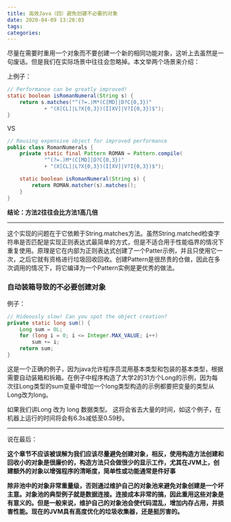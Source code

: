 ```yaml
---
title: 高效Java（四）避免创建不必要的对象
date: 2020-04-09 13:28:03
tags:
categories:
---
```


尽量在需要时重用一个对象而不要创建一个新的相同功能对象，这听上去虽然是一句废话。但是我们在实际场景中往往会忽略掉。本文举两个场景来介绍：

上例子：

```java
// Performance can be greatly improved!
static boolean isRomanNumeral(String s) {
    return s.matches("^(?=.)M*(C[MD]|D?C{0,3})"
            + "(X[CL]|L?X{0,3})(I[XV]|V?I{0,3})$");
}
```

VS

```java
// Reusing expensive object for improved performance
public class RomanNumerals {
    private static final Pattern ROMAN = Pattern.compile(
            "^(?=.)M*(C[MD]|D?C{0,3})"
            + "(X[CL]|L?X{0,3})(I[XV]|V?I{0,3})$");

    static boolean isRomanNumeral(String s) {
        return ROMAN.matcher(s).matches();
    }
}
```

**结论：方法2往往会比方法1高几倍**

---

这个实现的问题在于它依赖于String.matches方法。虽然String.matched检查字符串是否匹配是实现正则表达式最简单的方式，但是不适合用于性能临界的情况下重复使用。原理是它在内部为正则表达式创建了一个Patter示例，并且只使用它一次，之后它就有资格进行垃圾回收回收。创建Pattern是很昂贵的仓做，因此在多次调用的情况下，将它编译为一个Pattern实例是更优秀的做法。

### 自动装箱导致的不必要创建对象

例子：

```java
// Hideously slow! Can you spot the object creation?
private static long sum() {
    Long sum = 0L;
    for (long i = 0; i <= Integer.MAX_VALUE; i++)
        sum += i;
    return sum;
}
```

这是一个正确的例子，因为java允许程序员混用基本类型和包装的基本类型，根据需要自动装箱和拆箱。在例子中程序构造了大学2的31方个Long的示例，因为每次往Long类型的sum变量中增加一个long类型构造的示例都要把变量的类型从Long改为long。

如果我们讲Long  改为 long 数据类型。 这将会省去大量的时间，如这个例子，在机器上运行的时间将会有6.3s减低至0.59秒。



---

说在最后：

**这个章节不应该被误解为我们应该尽量避免创建对象，相反，使用构造方法创建和回收小的对象是很廉价的，构造方法只会做很少的显示工作，尤其在JVM上，创建额外的对象以增强程序的清晰度，简单性或功能通常是件好事**

**除非池中的对象非常重量级，否则通过维护自己的对象池来避免对象创建是一个坏主意。对象池的典型例子就是数据连接。连接成本非常的搞，因此重用这些对象是有意义的。但是一般来说，维护自己的对象池会使代码混乱，增加内存占用，并损害性能。现在的JVM具有高度优化的垃圾收集器，还是挺厉害的。**